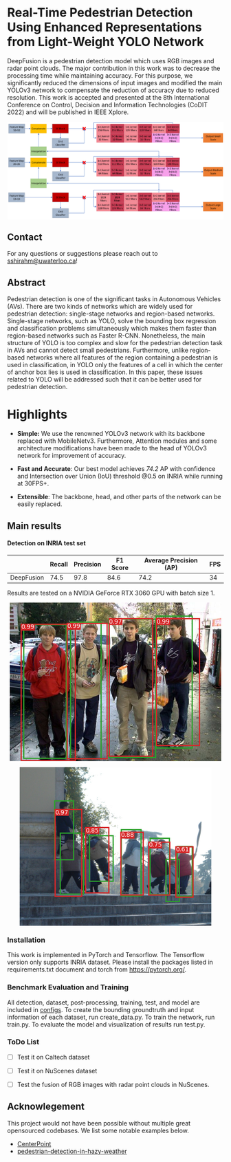 # Real-Time Pedestrian Detection Using Enhanced Representations from Light-Weight YOLO Network

DeepFusion is a pedestrian detection model which uses RGB images and radar point clouds. The major contribution in this work was to decrease the processing time while maintaining accuracy. For this purpose, we significantly reduced the dimensions of input images and modified the main YOLOv3 network to compensate the reduction of accuracy due to reduced resolution. This work is accepted and presented at the 8th International Conference on Control, Decision and Information Technologies (CoDIT 2022)  and will be published in IEEE Xplore. 

<p align="center"> <img src='./docs/enhanced_yolov3.png' align="center" > </p>




## Contact
For any questions or suggestions please reach out to [sshirahm@uwaterloo.ca](mailto:sshirahm@uwaterloo.ca)! 


## Abstract
Pedestrian detection is one of the significant tasks
in Autonomous Vehicles (AVs). There are two kinds of networks
which are widely used for pedestrian detection: single-stage networks and region-based networks. Single-stage networks, such
as YOLO, solve the bounding box regression and classification
problems simultaneously which makes them faster than region-based networks such as Faster R-CNN. Nonetheless, the main
structure of YOLO is too complex and slow for the pedestrian detection task in AVs and cannot detect small pedestrians.
Furthermore, unlike region-based networks where all features of the region containing a pedestrian is used in classification,
in YOLO only the features of a cell in which the center of
anchor box lies is used in classification. In this paper, these
issues related to YOLO will be addressed such that it can be
better used for pedestrian detection.

# Highlights

- **Simple:** We use the renowned YOLOv3 network with its backbone replaced with MobileNetv3. Furthermore, Attention modules and some architecture modifications have been made to the head of YOLOv3 network for improvement of accuracy.

- **Fast and Accurate**: Our best model achieves *74.2* AP with confidence and Intersection over Union (IoU) threshold @0.5 on INRIA while running at 30FPS+. 

- **Extensible**: The backbone, head, and other parts of the network can be easily replaced.

## Main results

#### Detection on INRIA test set 

|            | Recall | Precision | F1 Score | Average Precision (AP) | FPS |
|------------|--------|-----------|----------|------------------------|-----|
| DeepFusion | 74.5   | 97.8      | 84.6     | 74.2                   | 34  | 



Results are tested on a NVIDIA GeForce RTX 3060 GPU with batch size 1.

<p align="center"> <img src='./docs/image 172.png' align="center" > </p>
<p align="center"> <img src='./docs/image 37.png' align="center" > </p>




### Installation

This work is implemented in PyTorch and Tensorflow. The Tensorflow version only supports INRIA dataset. Please install the packages listed in requirements.txt document and torch from https://pytorch.org/.

### Benchmark Evaluation and Training 

All detection, dataset, post-processing, training, test, and model are included in [configs](./PyTorch_codes/configs). To create the bounding groundtruth and input information of each dataset, run create_data.py. To train the network, run train.py. To evaluate the model and visualization of results run test.py.

### ToDo List
- [ ] Test it on Caltech dataset
- [ ] Test it on NuScenes dataset
- [ ] Test the fusion of RGB images with radar point clouds in NuScenes.


## Acknowlegement
This project would not have been possible without multiple great opensourced codebases. We list some notable examples below.  

* [CenterPoint](https://github.com/tianweiy/CenterPoint)
* [pedestrian-detection-in-hazy-weather](https://github.com/YoungYoung619/pedestrian-detection-in-hazy-weather)

